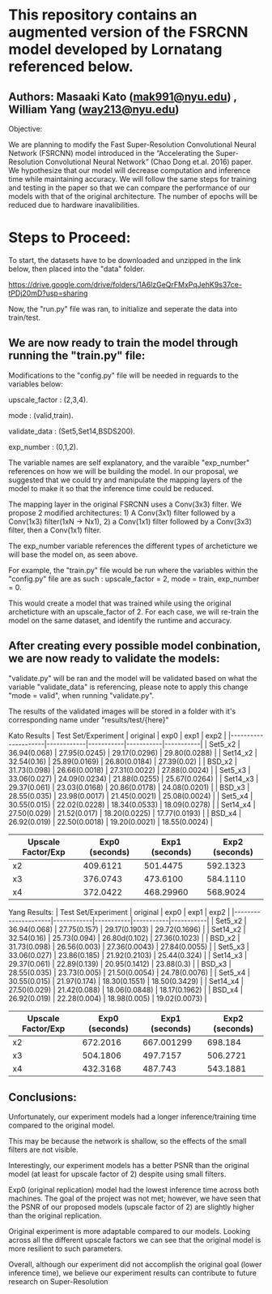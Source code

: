 
# This repository contains an augmented version of the FSRCNN model developed by Lornatang referenced below.

## Authors: Masaaki Kato (mak991@nyu.edu) , William Yang (way213@nyu.edu)


Objective: 

We are planning to modify the Fast Super-Resolution Convolutional Neural Network (FSRCNN) model introduced in the “Accelerating the Super-Resolution Convolutional Neural Network” (Chao Dong et.al. 2016) paper. We hypothesize that our model will decrease computation and inference time while maintaining accuracy. We will follow the same steps for training and testing in the paper so that we can compare the performance of our models with that of the original architecture. The number of epochs will be reduced due to hardware inavalibilities.

# Steps to Proceed:

To start, the datasets have to be downloaded and unzipped in the link below, then placed into the "data" folder. 

https://drive.google.com/drive/folders/1A6lzGeQrFMxPqJehK9s37ce-tPDj20mD?usp=sharing

Now, the "run.py" file was ran, to initialize and seperate the data into train/test. 

## We are now ready to train the model through running the "train.py" file:

Modifications to the "config.py" file will be needed in reguards to the variables below:


upscale_factor : (2,3,4).

mode : (valid,train).

validate_data : (Set5,Set14,BSDS200).

exp_number : (0,1,2).


The variable names are self explanatory, and the varaible "exp_number" references on how we will be building the model. In our proposal, we suggested that we could try and manipulate the mapping layers of the model to make it so that the inference time could be reduced. 

The mapping layer in the original FSRCNN uses a Conv(3x3) filter. We propose 2 modified architectures: 1) A Conv(3x1) filter followed by a Conv(1x3) filter(1xN → Nx1), 2) a Conv(1x1) filter followed by a Conv(3x3) filter, then a Conv(1x1) filter.

The exp_number variable references the different types of archeticture we will base the model on, as seen above.


For example, the "train.py" file would be run where the variables within the "config.py" file are as such : upscale_factor = 2, mode = train, exp_number = 0.

This would create a model that was trained while using the original archeticture with an upscale_factor of 2. For each case, we will re-train the model on the same dataset, and identify the runtime and accuracy.

## After creating every possible model conbination, we are now ready to validate the models:

"validate.py" will be ran and the model will be validated based on what the variable "validate_data" is referencing, please note to apply this change "mode = valid", when running "validate.py".

The results of the validated images will be stored in a folder with it's corresponding name under "results/test/{here}"

Kato Results
| Test Set/Experiment | original  | exp0    | exp1    | exp2    |
|---------------------|------------|-----------|-----------|-----------|
| Set5_x2            | 36.94(0.068) | 27.95(0.0245) | 29.17(0.0296) | 29.80(0.0288) |
| Set14_x2           | 32.54(0.16) | 25.89(0.0169) | 26.80(0.0184) | 27.39(0.02) |
| BSD_x2             | 31.73(0.098) | 26.66(0.0018) | 27.31(0.0022) | 27.88(0.0024) |
| Set5_x3            | 33.06(0.027) | 24.09(0.0234) | 21.88(0.0255) | 25.67(0.0264) |
| Set14_x3           | 29.37(0.061) | 23.03(0.0168) | 20.86(0.0178) | 24.08(0.0201) |
| BSD_x3             | 28.55(0.035) | 23.98(0.0017) | 21.45(0.0021) | 25.08(0.0024) |
| Set5_x4            | 30.55(0.015) | 22.02(0.0228) | 18.34(0.0533) | 18.09(0.0278) |
| Set14_x4           | 27.50(0.029) | 21.52(0.017) | 18.20(0.0225) | 17.77(0.0193) |
| BSD_x4             | 26.92(0.019) | 22.50(0.0018) | 19.20(0.0021) | 18.55(0.0024) |

| Upscale Factor/Exp | Exp0 (seconds) | Exp1 (seconds) | Exp2 (seconds) |
|--------------------|----------------|----------------|----------------|
| x2                 | 409.6121       | 501.4475      | 592.1323      |
| x3                 | 376.0743       | 473.6100      | 584.1110      |
| x4                 | 372.0422       | 468.29960     | 568.9024      |


Yang Results: 
| Test Set/Experiment | original  | exp0    | exp1    | exp2    |
|---------------------|------------|-----------|-----------|-----------|
| Set5_x2            | 36.94(0.068) | 27.75(0.157) | 29.17(0.1903) | 29.72(0.1696) |
| Set14_x2           | 32.54(0.16) | 25.73(0.094) | 26.80d(0.102) | 27.36(0.1023) |
| BSD_x2             | 31.73(0.098) | 26.56(0.003) | 27.36(0.0043) | 27.84(0.0055) |
| Set5_x3            | 33.06(0.027) | 23.86(0.185) | 21.92(0.2103) | 25.44(0.324) |
| Set14_x3           | 29.37(0.061) | 22.89(0.139) | 20.95(0.1412) | 23.88(0.3) |
| BSD_x3             | 28.55(0.035) | 23.73(0.005) | 21.50(0.0054) | 24.78(0.0076) |
| Set5_x4            | 30.55(0.015) | 21.97(0.174) | 18.30(0.1551) | 18.50(0.3429) |
| Set14_x4           | 27.50(0.029) | 21.42(0.088) | 18.06(0.0848) | 18.17(0.1962) |
| BSD_x4             | 26.92(0.019) | 22.28(0.004) | 18.98(0.005) | 19.02(0.0073) |

| Upscale Factor/Exp | Exp0 (seconds) | Exp1 (seconds) | Exp2 (seconds) |
|--------------------|----------------|----------------|----------------|
| x2                 | 672.2016       | 667.001299     | 698.184        |
| x3                 | 504.1806       | 497.7157       | 506.2721       |
| x4                 | 432.3168       | 487.743        | 543.1881       |

## Conclusions:

Unfortunately, our experiment models had a longer inference/training time compared to the original model.

This may be because the network is shallow, so the effects of the small filters are not visible.

Interestingly, our experiment models has a better PSNR than the original model (at least for upscale factor of 2) despite using small filters.

Exp0 (original replication) model had the lowest inference time across both machines. The goal of the project was not met; however, we have seen that the PSNR of our proposed models (upscale factor of 2) are slightly higher than the original replication. 

Original experiment is more adaptable compared to our models. Looking across all the different upscale factors we can see that the original model is more resilient to such parameters.

Overall, although our experiment did not accomplish the original goal (lower inference time), we believe our experiment results can contribute to future research on Super-Resolution

